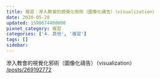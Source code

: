 ```yaml
---
title: 複習：滲入教會的視覺化邪術（圖像化禱告）（visualization）
date: 2020-05-28
updated: 1590674400000
pixnet_category: 複習
categories: ['4. 其他', '複習']
tags: []
sidebar: 
---
```


<p>滲入教會的視覺化邪術（圖像化禱告）（visualization）<br/>
<a href="/posts/269192772" target="_blank">/posts/269192772</a></p>
<p> </p>
